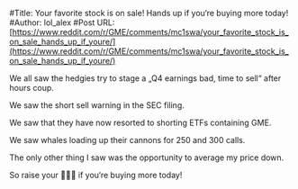 #Title: Your favorite stock is on sale! Hands up if you‘re buying more today!
#Author: lol_alex
#Post URL: [https://www.reddit.com/r/GME/comments/mc1swa/your_favorite_stock_is_on_sale_hands_up_if_youre/](https://www.reddit.com/r/GME/comments/mc1swa/your_favorite_stock_is_on_sale_hands_up_if_youre/)


We all saw the hedgies try to stage a „Q4 earnings bad, time to sell“ after hours coup.

We saw the short sell warning in the SEC filing.

We saw that they have now resorted to shorting ETFs containing GME.

We saw whales loading up their cannons for 250 and 300 calls.

The only other thing I saw was the opportunity to average my price down.

So raise your 💎🙌💎 if you‘re buying more today!